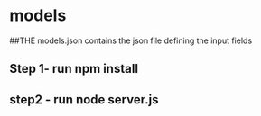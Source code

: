 # models

##THE models.json contains the json file defining the input fields
## Step 1- run npm install
## step2 - run node server.js
